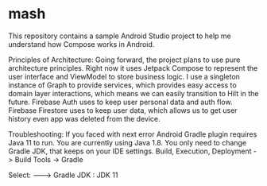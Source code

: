 # mash
This repository contains a sample Android Studio project to help me understand how Compose works in Android.

Principles of Architecture:
Going forward, the project plans to use pure architecture principles. Right now it uses Jetpack Compose to represent the user interface and ViewModel to store business logic. I use a singleton instance of Graph to provide services, which provides easy access to domain layer interactions, which means we can easily transition to Hilt in the future.
Firebase Auth uses to keep user personal data and auth flow.
Firebase Firestore uses to keep user data, which allows us to get user history even app was deleted from the device.

Troubleshooting:
If you faced with next error
Android Gradle plugin requires Java 11 to run. You are currently using Java 1.8.
You only need to change Gradle JDK, that keeps on your IDE settings.
Build, Execution, Deployment -> Build Tools -> Gradle

Select: ---> Gradle JDK : JDK 11
